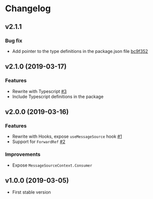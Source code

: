 # Changelog

## v2.1.1
### Bug fix
- Add pointer to the type definitions in the package.json file [bc9f352](https://github.com/netceteragroup/react-message-source/commit/bc9f352962a7312d6f13c4478a6ddfab789a4e10)

## v2.1.0 (2019-03-17)
### Features
- Rewrite with Typescript [#3](https://github.com/netceteragroup/react-message-source/pull/3)
- Include Typescript definitions in the package

## v2.0.0 (2019-03-16)
### Features
- Rewrite with Hooks, expose `useMessageSource` hook [#1](https://github.com/netceteragroup/react-message-source/pull/1)
- Support for `ForwardRef` [#2](https://github.com/netceteragroup/react-message-source/pull/2)

### Improvements
- Expose `MessageSourceContext.Consumer`

## v1.0.0 (2019-03-05)
- First stable version
